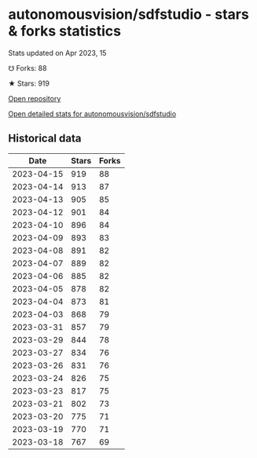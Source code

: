 # autonomousvision/sdfstudio - stars & forks statistics

Stats updated on Apr 2023, 15

☋ Forks: 88

★ Stars: 919

[Open repository](https://github.com/autonomousvision/sdfstudio)

[Open detailed stats for autonomousvision/sdfstudio](https://reviewgithub.com/rep/autonomousvision/sdfstudio)

## Historical data
| Date | Stars | Forks |
|------|-------|-------|
| 2023-04-15 | 919 | 88 | 
| 2023-04-14 | 913 | 87 | 
| 2023-04-13 | 905 | 85 | 
| 2023-04-12 | 901 | 84 | 
| 2023-04-10 | 896 | 84 | 
| 2023-04-09 | 893 | 83 | 
| 2023-04-08 | 891 | 82 | 
| 2023-04-07 | 889 | 82 | 
| 2023-04-06 | 885 | 82 | 
| 2023-04-05 | 878 | 82 | 
| 2023-04-04 | 873 | 81 | 
| 2023-04-03 | 868 | 79 | 
| 2023-03-31 | 857 | 79 | 
| 2023-03-29 | 844 | 78 | 
| 2023-03-27 | 834 | 76 | 
| 2023-03-26 | 831 | 76 | 
| 2023-03-24 | 826 | 75 | 
| 2023-03-23 | 817 | 75 | 
| 2023-03-21 | 802 | 73 | 
| 2023-03-20 | 775 | 71 | 
| 2023-03-19 | 770 | 71 | 
| 2023-03-18 | 767 | 69 | 

